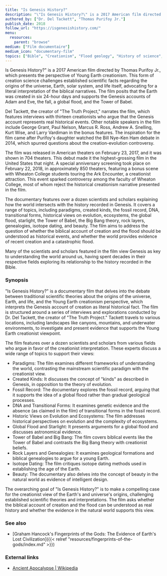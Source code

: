 ```yaml
---
title: "Is Genesis History?"
description: "\"Is Genesis History?\" is a 2017 American film directed by Thomas Purifoy Jr., which presents the perspective of Young Earth creationism. This form of creation science challenges established scientific facts regarding the origins of the universe, Earth, solar system, and life itself, advocating for a literal interpretation of the biblical narratives. The film posits that the Earth was created in six 24-hour days and supports the Genesis accounts of Adam and Eve, the fall, a global flood, and the Tower of Babel."
authored_by: ["Dr. Del Tackett", "Thomas Purifoy Jr."]
publish_date: 2018
follow_url: "https://isgenesishistory.com/"
menu:
  resources:
    parent: "browse"
medium: ["Film documentaire"]
medium_icon: "documentary-film"
topics: ["Bible", "Creationism", "Flood geology", "History of science", "Genesis", "Intelligent Design", "Religion"]
---
```


Is Genesis History?" is a 2017 American film directed by Thomas Purifoy Jr., which presents the perspective of Young Earth creationism. This form of creation science challenges established scientific facts regarding the origins of the universe, Earth, solar system, and life itself, advocating for a literal interpretation of the biblical narratives. The film posits that the Earth was created in six 24-hour days and supports the Genesis accounts of Adam and Eve, the fall, a global flood, and the Tower of Babel.

Del Tackett, the creator of "The Truth Project," narrates the film, which features interviews with thirteen creationists who argue that the Genesis account represents real historical events. Other notable speakers in the film include George Grant, Paul Nelson, Marcus R. Ross, Andrew A. Snelling, Kurt Wise, and Larry Vardiman in the bonus features. The inspiration for the film came after Purifoy's daughter watched the Bill Nye–Ken Ham debate in 2014, which spurred questions about the creation-evolution controversy​.

The film was released in American theaters on February 23, 2017, and it was shown in 704 theaters. This debut made it the highest-grossing film in the United States that night. A special anniversary screening took place on February 22, 2018, in approximately 850 theaters, featuring a bonus scene with Wheaton College students touring the Ark Encounter, a creationist attraction. This event sparked controversy among the faculty of Wheaton College, most of whom reject the historical creationism narrative presented in the film​.

The documentary features over a dozen scientists and scholars explaining how the world intersects with the history recorded in Genesis. It covers a range of topics, including paradigms, created kinds, the fossil record, DNA, transitional forms, historical views on evolution, ecosystems, the global flood, starlight, the Tower of Babel, the Big Bang theory, rock layers, genealogies, isotope dating, and beauty. The film aims to address the question of whether the biblical account of creation and the flood should be understood as historical events, and whether the world provides evidence of recent creation and a catastrophic flood​​.

Many of the scientists and scholars featured in the film view Genesis as key to understanding the world around us, having spent decades in their respective fields exploring its relationship to the history recorded in the Bible​.

### Synopsis

"Is Genesis History?" is a documentary film that delves into the debate between traditional scientific theories about the origins of the universe, Earth, and life, and the Young Earth creationism perspective, which interprets the Genesis account of creation as literal historical fact. The film is structured around a series of interviews and explorations conducted by Dr. Del Tackett, the creator of "The Truth Project." Tackett travels to various locations, including landscapes like canyons, mountains, and underwater environments, to investigate and present evidence that supports the Young Earth creationist viewpoint.

The film features over a dozen scientists and scholars from various fields who argue in favor of the creationist interpretation. These experts discuss a wide range of topics to support their views:

- Paradigms: The film examines different frameworks of understanding the world, contrasting the mainstream scientific paradigm with the creationist view.
- Created Kinds: It discusses the concept of "kinds" as described in Genesis, in opposition to the theory of evolution.
- Fossil Record: The documentary explores the fossil record, arguing that it supports the idea of a global flood rather than gradual geological processes.
- DNA and Transitional Forms: It examines genetic evidence and the absence (as claimed in the film) of transitional forms in the fossil record.
- Historic Views on Evolution and Ecosystems: The film addresses historical perspectives on evolution and the complexity of ecosystems.
- Global Flood and Starlight: It presents arguments for a global flood and discusses astronomical evidence.
- Tower of Babel and Big Bang: The film covers biblical events like the Tower of Babel and contrasts the Big Bang theory with creationist beliefs.
- Rock Layers and Genealogies: It examines geological formations and biblical genealogies to argue for a young Earth.
- Isotope Dating: The film critiques isotope dating methods used in establishing the age of the Earth.
- Beauty: The documentary also delves into the concept of beauty in the natural world as evidence of intelligent design.

The overarching goal of "Is Genesis History?" is to make a compelling case for the creationist view of the Earth's and universe's origins, challenging established scientific theories and interpretations. The film asks whether the biblical account of creation and the flood can be understood as real history and whether the evidence in the natural world supports this view​.

### See also

- [Graham Hancock\'s Fingerprints of the Gods\: The Evidence of Earth\'s Lost Civilization]({{< relref "resources/fingerprints-of-the-gods/index.md" >}})

### External links

- [Ancient Apocalypse | Wikipedia](https://en.wikipedia.org/wiki/Ancient_Apocalypse)
